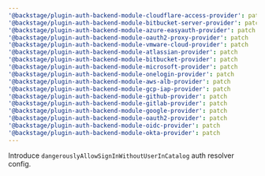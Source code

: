 ```yaml
---
'@backstage/plugin-auth-backend-module-cloudflare-access-provider': patch
'@backstage/plugin-auth-backend-module-bitbucket-server-provider': patch
'@backstage/plugin-auth-backend-module-azure-easyauth-provider': patch
'@backstage/plugin-auth-backend-module-oauth2-proxy-provider': patch
'@backstage/plugin-auth-backend-module-vmware-cloud-provider': patch
'@backstage/plugin-auth-backend-module-atlassian-provider': patch
'@backstage/plugin-auth-backend-module-bitbucket-provider': patch
'@backstage/plugin-auth-backend-module-microsoft-provider': patch
'@backstage/plugin-auth-backend-module-onelogin-provider': patch
'@backstage/plugin-auth-backend-module-aws-alb-provider': patch
'@backstage/plugin-auth-backend-module-gcp-iap-provider': patch
'@backstage/plugin-auth-backend-module-github-provider': patch
'@backstage/plugin-auth-backend-module-gitlab-provider': patch
'@backstage/plugin-auth-backend-module-google-provider': patch
'@backstage/plugin-auth-backend-module-oauth2-provider': patch
'@backstage/plugin-auth-backend-module-oidc-provider': patch
'@backstage/plugin-auth-backend-module-okta-provider': patch
---
```


Introduce `dangerouslyAllowSignInWithoutUserInCatalog` auth resolver config.
